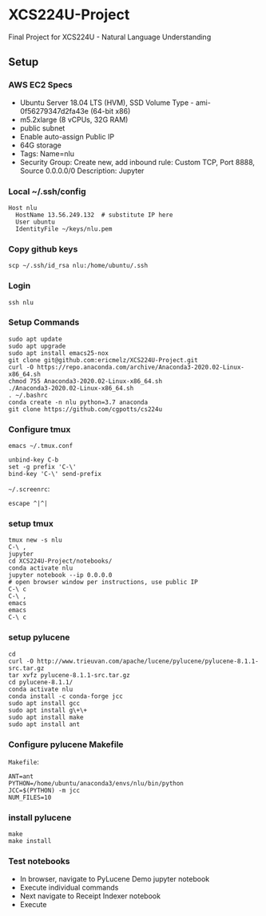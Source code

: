 # XCS224U-Project
Final Project for XCS224U - Natural Language Understanding

## Setup

### AWS EC2 Specs
* Ubuntu Server 18.04 LTS (HVM), SSD Volume Type - ami-0f56279347d2fa43e  (64-bit x86)
* m5.2xlarge (8 vCPUs, 32G RAM)
* public subnet
* Enable auto-assign Public IP
* 64G storage
* Tags: Name=nlu
* Security Group: Create new, add inbound rule: Custom TCP, Port 8888, Source 0.0.0.0/0  Description: Jupyter

### Local ~/.ssh/config
```
Host nlu
  HostName 13.56.249.132  # substitute IP here
  User ubuntu
  IdentityFile ~/keys/nlu.pem
```

### Copy github keys
```
scp ~/.ssh/id_rsa nlu:/home/ubuntu/.ssh
```

### Login
```
ssh nlu
```

### Setup Commands
```
sudo apt update
sudo apt upgrade
sudo apt install emacs25-nox
git clone git@github.com:ericmelz/XCS224U-Project.git
curl -O https://repo.anaconda.com/archive/Anaconda3-2020.02-Linux-x86_64.sh
chmod 755 Anaconda3-2020.02-Linux-x86_64.sh
./Anaconda3-2020.02-Linux-x86_64.sh
. ~/.bashrc
conda create -n nlu python=3.7 anaconda
git clone https://github.com/cgpotts/cs224u
```

### Configure tmux
`emacs ~/.tmux.conf`
```
unbind-key C-b
set -g prefix 'C-\'
bind-key 'C-\' send-prefix
```
`~/.screenrc`:
```
escape ^|^|
```

### setup tmux
```
tmux new -s nlu
C-\ ,
jupyter
cd XCS224U-Project/notebooks/
conda activate nlu
jupyter notebook --ip 0.0.0.0
# open browser window per instructions, use public IP
C-\ c
C-\ ,
emacs
emacs
C-\ c
```

### setup pylucene
```
cd
curl -O http://www.trieuvan.com/apache/lucene/pylucene/pylucene-8.1.1-src.tar.gz
tar xvfz pylucene-8.1.1-src.tar.gz
cd pylucene-8.1.1/
conda activate nlu
conda install -c conda-forge jcc
sudo apt install gcc
sudo apt install g\+\+
sudo apt install make
sudo apt install ant
```

### Configure pylucene Makefile
`Makefile`:
```
ANT=ant
PYTHON=/home/ubuntu/anaconda3/envs/nlu/bin/python
JCC=$(PYTHON) -m jcc
NUM_FILES=10
```

### install pylucene
```
make
make install
```

### Test notebooks
* In browser, navigate to PyLucene Demo jupyter notebook
* Execute individual commands
* Next navigate to Receipt Indexer notebook
* Execute

